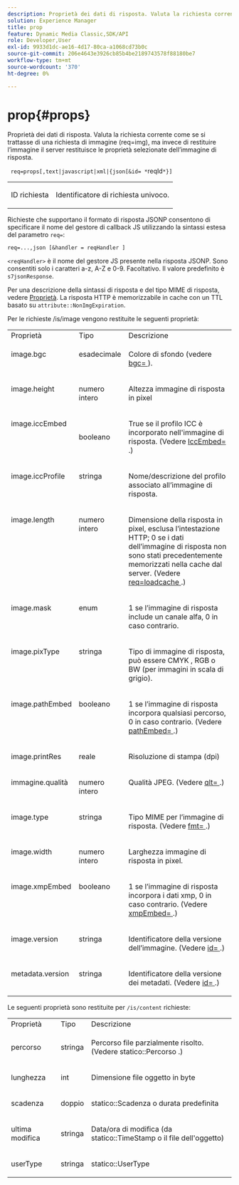```yaml
---
description: Proprietà dei dati di risposta. Valuta la richiesta corrente come se si trattasse di una richiesta di immagine (req=img), ma invece di restituire l’immagine il server restituisce le proprietà selezionate dell’immagine di risposta.
solution: Experience Manager
title: prop
feature: Dynamic Media Classic,SDK/API
role: Developer,User
exl-id: 9933d1dc-ae16-4d17-80ca-a1068cd73b0c
source-git-commit: 206e4643e3926cb85b4be2189743578f88180be7
workflow-type: tm+mt
source-wordcount: '370'
ht-degree: 0%

---
```


# prop{#props}

Proprietà dei dati di risposta. Valuta la richiesta corrente come se si trattasse di una richiesta di immagine (req=img), ma invece di restituire l’immagine il server restituisce le proprietà selezionate dell’immagine di risposta.

` req=props[,text|javascript|xml|{json[&id= *`reqId`*}]`

<table id="simpletable_A9FCC880171B4A9DBAE28413AFDF75F7"> 
 <tr class="strow"> 
  <td class="stentry"> <p> <span class="codeph"> <span class="varname"> ID richiesta </span> </span> </p> </td> 
  <td class="stentry"> <p>Identificatore di richiesta univoco. </p> </td> 
 </tr> 
</table>

Richieste che supportano il formato di risposta JSONP consentono di specificare il nome del gestore di callback JS utilizzando la sintassi estesa del parametro `req=`:

`req=...,json [&handler = reqHandler ]`

`<reqHandler>` è il nome del gestore JS presente nella risposta JSONP. Sono consentiti solo i caratteri a-z, A-Z e 0-9. Facoltativo. Il valore predefinito è `s7jsonResponse`.

Per una descrizione della sintassi di risposta e del tipo MIME di risposta, vedere [Proprietà](../../../../../../is-api/http-ref/image-serving-api-ref/c-http-protocol-reference/c-response-data/c-properties/c-properties.md#concept-49c609fd6de942cab422ee412353c9d9). La risposta HTTP è memorizzabile in cache con un TTL basato su `attribute::NonImgExpiration`.

Per le richieste /is/image vengono restituite le seguenti proprietà:

<table id="table_9665612ED7D24C07AAF75D953C0FEB36"> 
 <tbody> 
  <tr> 
   <td> Proprietà <b></b> </td> 
   <td> Tipo <b></b> </td> 
   <td> Descrizione <b></b> </td> 
  </tr> 
  <tr valign="top"> 
   <td> <p> <span class="codeph"> image.bgc </span> </p> </td> 
   <td> <p> esadecimale </p> </td> 
   <td> <p> Colore di sfondo (vedere <span class="codeph"> <a href="../../../../../../is-api/http-ref/image-serving-api-ref/c-http-protocol-reference/c-command-reference/r-bgc.md#reference-53376175f617446fbe5c69120f834b88" type="reference" format="dita" scope="local"> bgc= </a> </span>). </p> </td> 
  </tr> 
  <tr valign="top"> 
   <td valign="top"> <p> <span class="codeph"> image.height </span> </p> </td> 
   <td> <p> numero intero </p> </td> 
   <td> <p> Altezza immagine di risposta in pixel </p> </td> 
  </tr> 
  <tr> 
   <td valign="top"> <p> <span class="codeph"> image.iccEmbed </span> </p> </td> 
   <td> <p> booleano </p> </td> 
   <td> <p> True se il profilo ICC è incorporato nell'immagine di risposta. (Vedere <span class="codeph"> <a href="../../../../../../is-api/http-ref/image-serving-api-ref/c-http-protocol-reference/c-command-reference/r-iccembed.md#reference-e3b774fb322046a2a6dde3a7bab5583e" type="reference" format="dita" scope="local"> IccEmbed= </a> </span>.) </p> </td> 
  </tr> 
  <tr valign="top"> 
   <td> <p> <span class="codeph"> image.iccProfile </span> </p> </td> 
   <td> <p> stringa </p> </td> 
   <td> <p> Nome/descrizione del profilo associato all’immagine di risposta. </p> </td> 
  </tr> 
  <tr valign="top"> 
   <td> <p> <span class="codeph"> image.length </span> </p> </td> 
   <td> <p> numero intero </p> </td> 
   <td> <p> Dimensione della risposta in pixel, esclusa l’intestazione HTTP; 0 se i dati dell’immagine di risposta non sono stati precedentemente memorizzati nella cache dal server. (Vedere <span class="codeph"> <a href="../../../../../../is-api/http-ref/image-serving-api-ref/c-http-protocol-reference/c-command-reference/r-req/r-req.md#reference-907cdb4a97034db7ad94695f25552e76" type="reference" format="dita" scope="local"> req=loadcache </a> </span>.) </p> </td> 
  </tr> 
  <tr valign="top"> 
   <td> <p> <span class="codeph"> image.mask </span> </p> </td> 
   <td> <p> enum </p> </td> 
   <td> <p> 1 se l’immagine di risposta include un canale alfa, 0 in caso contrario. </p> </td> 
  </tr> 
  <tr valign="top"> 
   <td> <p> <span class="codeph"> image.pixType </span> </p> </td> 
   <td> <p> stringa </p> </td> 
   <td> <p> Tipo di immagine di risposta, può essere <span class="codeph"> CMYK </span>, <span class="codeph"> RGB </span> o <span class="codeph"> BW </span> (per immagini in scala di grigio). </p> </td> 
  </tr> 
  <tr valign="top"> 
   <td> <p> <span class="codeph"> image.pathEmbed </span> </p> </td> 
   <td> <p> booleano </p> </td> 
   <td> <p> 1 se l’immagine di risposta incorpora qualsiasi percorso, 0 in caso contrario. (Vedere <span class="codeph"> <a href="../../../../../../is-api/http-ref/image-serving-api-ref/c-http-protocol-reference/c-command-reference/r-pathembed.md#reference-9ccf0771d6634cf68c1c9c33cd428301" type="reference" format="dita" scope="local"> pathEmbed= </a> </span>.) </p> </td> 
  </tr> 
  <tr valign="top"> 
   <td> <p> <span class="codeph"> image.printRes </span> </p> </td> 
   <td> <p> reale </p> </td> 
   <td> <p> Risoluzione di stampa (dpi) </p> </td> 
  </tr> 
  <tr valign="top"> 
   <td> <p> <span class="codeph"> immagine.qualità </span> </p> </td> 
   <td> <p> numero intero </p> </td> 
   <td> <p> Qualità JPEG. (Vedere <span class="codeph"> <a href="../../../../../../is-api/http-ref/image-serving-api-ref/c-http-protocol-reference/c-command-reference/r-is-http-qlt.md#reference-f69ed0758c784b0385d979820546d352" type="reference" format="dita" scope="local"> qlt= </a> </span>.) </p> </td> 
  </tr> 
  <tr valign="top"> 
   <td> <p> <span class="codeph"> image.type </span> </p> </td> 
   <td> <p> stringa </p> </td> 
   <td> <p> Tipo MIME per l’immagine di risposta. (Vedere <span class="codeph"> <a href="../../../../../../is-api/http-ref/image-serving-api-ref/c-http-protocol-reference/c-command-reference/r-is-http-fmt.md#reference-cdf10043423b45ba9fe15157fb3ae37a" type="reference" format="dita" scope="local"> fmt= </a> </span>.) </p> </td> 
  </tr> 
  <tr valign="top"> 
   <td> <p> <span class="codeph"> image.width </span> </p> </td> 
   <td> <p> numero intero </p> </td> 
   <td> <p> Larghezza immagine di risposta in pixel. </p> </td> 
  </tr> 
  <tr valign="top"> 
   <td> <p> <span class="codeph"> image.xmpEmbed </span> </p> </td> 
   <td> <p> booleano </p> </td> 
   <td> <p> 1 se l’immagine di risposta incorpora i dati xmp, 0 in caso contrario. (Vedere <span class="codeph"> <a href="../../../../../../is-api/http-ref/image-serving-api-ref/c-http-protocol-reference/c-command-reference/r-xmpembed.md#reference-46ecf40a40a0442fa62de3a85dcb03e8" type="reference" format="dita" scope="local"> xmpEmbed= </a> </span>.) </p> </td> 
  </tr> 
  <tr valign="top"> 
   <td> <p> <span class="codeph"> image.version </span> </p> </td> 
   <td> <p> stringa </p> </td> 
   <td> <p> Identificatore della versione dell’immagine. (Vedere <span class="codeph"> <a href="../../../../../../is-api/http-ref/image-serving-api-ref/c-http-protocol-reference/c-command-reference/r-id.md#reference-60661184deb3420998779724244fcfa0" type="reference" format="dita" scope="local"> id= </a> </span>.) </p> </td> 
  </tr> 
  <tr valign="top"> 
   <td> <p> <span class="codeph"> metadata.version </span> </p> </td> 
   <td> <p> stringa </p> </td> 
   <td> <p> Identificatore della versione dei metadati. (Vedere <span class="codeph"> <a href="../../../../../../is-api/http-ref/image-serving-api-ref/c-http-protocol-reference/c-command-reference/r-id.md#reference-60661184deb3420998779724244fcfa0" type="reference" format="dita" scope="local"> id= </a> </span>.) </p> </td> 
  </tr> 
 </tbody> 
</table>

Le seguenti proprietà sono restituite per `/is/content` richieste:

<table id="table_B66360C475CE495D9701AB526E758873"> 
 <tbody> 
  <tr> 
   <td> Proprietà <b></b> </td> 
   <td> Tipo <b></b> </td> 
   <td> Descrizione <b></b> </td> 
  </tr> 
  <tr> 
   <td> <p> <span class="codeph"> percorso </span> </p> </td> 
   <td> <p> stringa </p> </td> 
   <td> <p>Percorso file parzialmente risolto. (Vedere <span class="codeph"> statico::Percorso </span>.) </p> </td> 
  </tr> 
  <tr> 
   <td> <p> <span class="codeph"> lunghezza </span> </p> </td> 
   <td> <p> int </p> </td> 
   <td> <p> Dimensione file oggetto in byte </p> </td> 
  </tr> 
  <tr> 
   <td> <p> <span class="codeph"> scadenza </span> </p> </td> 
   <td> <p> doppio </p> </td> 
   <td> <p> <span class="codeph"> statico::Scadenza </span> o durata predefinita </p> </td> 
  </tr> 
  <tr> 
   <td> <p> <span class="codeph"> ultima modifica </span> </p> </td> 
   <td> <p> stringa </p> </td> 
   <td> <p> Data/ora di modifica (da <span class="codeph"> statico::TimeStamp </span> o il file dell'oggetto) </p> </td> 
  </tr> 
  <tr> 
   <td> <p> <span class="codeph"> userType </span> </p> </td> 
   <td> <p> stringa </p> </td> 
   <td> <p> <span class="codeph"> statico::UserType </span> </p> </td> 
  </tr> 
 </tbody> 
</table>
